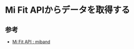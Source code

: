 # Mi Fit APIからデータを取得する

## 参考

- [Mi Fit API : miband](https://www.reddit.com/r/miband/comments/hb92ym/mi_fit_api/)